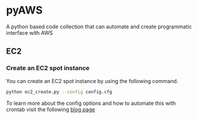 # pyAWS

A python based code collection that can automate and create programmatic interface with AWS

## EC2
### Create an EC2 spot instance
You can create an EC2 spot instance by using the following command.
```sh
python ec2_create.py --config config.cfg
```
To learn more about the config options and how to automate this with crontab visit the following [blog page](https://rambalachandran.github.io/blog/AWS_EC2_AutomateSpotInstance/)
